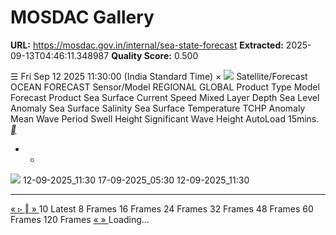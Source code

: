 # MOSDAC Gallery

**URL:** https://mosdac.gov.in/internal/sea-state-forecast
**Extracted:** 2025-09-13T04:46:11.348987
**Quality Score:** 0.500

☰
Fri Sep 12 2025 11:30:00 (India Standard Time)
×
![](https://mosdac.gov.in/gallery/icons/mgallery.png)
Satellite/Forecast OCEAN FORECAST
Sensor/Model REGIONAL GLOBAL
Product Type Model Forecast
Product Sea Surface Current Speed Mixed Layer Depth Sea Level Anomaly Sea Surface Salinity Sea Surface Temperature TCHP Anomaly Mean Wave Period Swell Height Significant Wave Height
AutoLoad 15mins.
[ __ ](https://mosdac.gov.in/gallery/index.html?ds=ocean)
+ -
![](https://mosdac.gov.in/look/AOSF/REGNL/gallery/2025/12SEP/REGNL_12SEP2025_0600Z_CUR.gif)
12-09-2025_11:30 17-09-2025_05:30 12-09-2025_11:30
  *   *   *   *   *   *   *   *   *   *   *   *   *   *   *   *   *   *   *   * 

[ « ](https://mosdac.gov.in/gallery/index.html?ds=ocean) [ ▹ ](https://mosdac.gov.in/gallery/index.html?ds=ocean) [ ‖ ](https://mosdac.gov.in/gallery/index.html?ds=ocean) [ » ](https://mosdac.gov.in/gallery/index.html?ds=ocean)
10
Latest 8 Frames 16 Frames 24 Frames 32 Frames 48 Frames 60 Frames 120 Frames
[ « ](https://mosdac.gov.in/gallery/index.html?ds=ocean) [ » ](https://mosdac.gov.in/gallery/index.html?ds=ocean)
Loading... 
